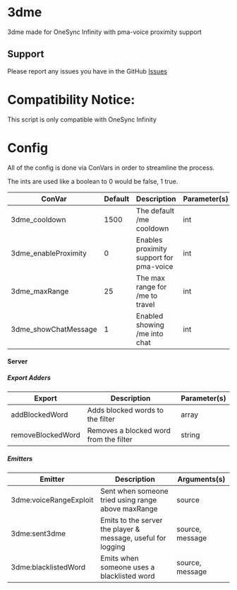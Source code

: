 # 3dme
3dme made for OneSync Infinity with pma-voice proximity support

## Support

Please report any issues you have in the GitHub [Issues](https://github.com/AvarianKnight/3dme/issues)

# Compatibility Notice:

This script is only compatible with OneSync Infinity

# Config

All of the config is done via ConVars in order to streamline the process.

The ints are used like a boolean to 0 would be false, 1 true.

| ConVar                  | Default | Description                                | Parameter(s) |
|-------------------------|---------|--------------------------------------------|--------------|
| 3dme_cooldown           | 1500    | The default /me cooldown                   | int          |
| 3dme_enableProximity    | 0       | Enables proximity support for pma-voice    | int          |
| 3dme_maxRange           | 25      | The max range for /me to travel            | int          |
| 3dme_showChatMessage    | 1       | Enabled showing /me into chat              | int          |


#### Server

##### Export Adders

| Export               | Description                            | Parameter(s) |
|----------------------|----------------------------------------|--------------|
| addBlockedWord       | Adds blocked words to the filter       | array        |
| removeBlockedWord    | Removes a blocked word from the filter | string       |

##### Emitters

| Emitter                 | Description                                        | Arguments(s) |
|-------------------------|----------------------------------------------------|--------------|
| 3dme:voiceRangeExploit  | Sent when someone tried using range above maxRange | source       |
| 3dme:sent3dme           | Emits to the server the player & message, useful for logging | source, message |
| 3dme:blacklistedWord    | Emits when someone uses a blacklisted word         | source, message |

